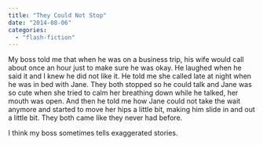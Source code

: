 ```yaml
---
title: "They Could Not Stop"
date: "2014-08-06"
categories: 
  - "flash-fiction"
---
```


My boss told me that when he was on a business trip, his wife would call about once an hour just to make sure he was okay. He laughed when he said it and I knew he did not like it. He told me she called late at night when he was in bed with Jane. They both stopped so he could talk and Jane was so cute when she tried to calm her breathing down while he talked, her mouth was open. And then he told me how Jane could not take the wait anymore and started to move her hips a little bit, making him slide in and out a little bit. They both came like they never had before.

I think my boss sometimes tells exaggerated stories.
